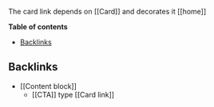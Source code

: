 The card link depends on [[Card]] and decorates it [[home]]

<!-- table-of-contents start -->
**Table of contents**
  - [Backlinks](#backlinks)

<!-- table-of-contents end -->

## Backlinks
* [[Content block]]
	* [[CTA]] type [[Card link]]
